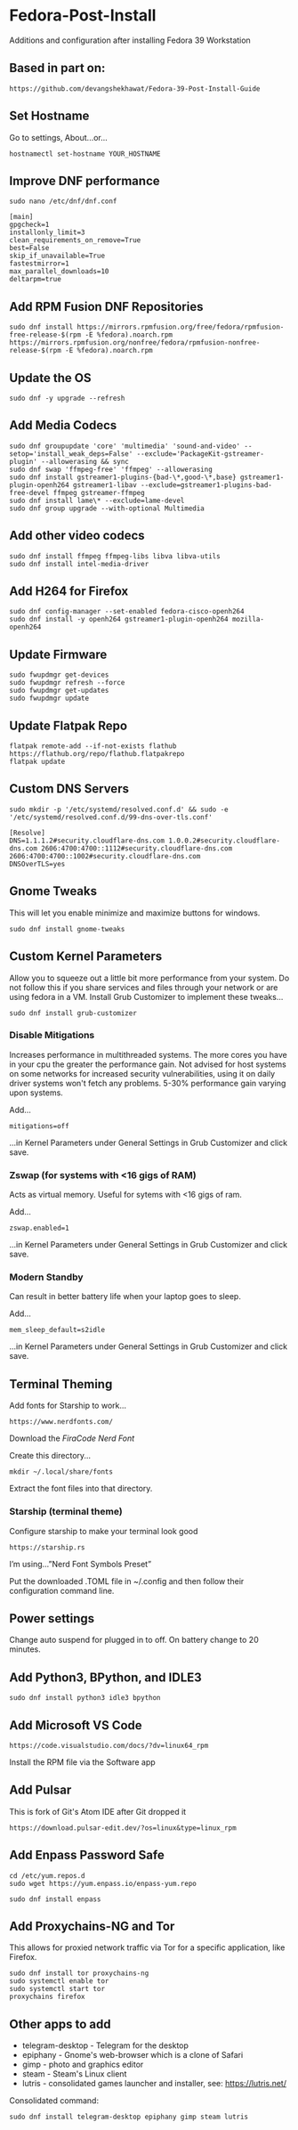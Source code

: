 # Fedora-Post-Install 

Additions and configuration after installing Fedora 39 Workstation

## Based in part on:

	https://github.com/devangshekhawat/Fedora-39-Post-Install-Guide

## Set Hostname

Go to settings, About...or...

	hostnamectl set-hostname YOUR_HOSTNAME

## Improve DNF performance

	sudo nano /etc/dnf/dnf.conf

	[main]
	gpgcheck=1
	installonly_limit=3
	clean_requirements_on_remove=True
	best=False
	skip_if_unavailable=True
	fastestmirror=1
	max_parallel_downloads=10
	deltarpm=true


## Add RPM Fusion DNF Repositories

	sudo dnf install https://mirrors.rpmfusion.org/free/fedora/rpmfusion-free-release-$(rpm -E %fedora).noarch.rpm https://mirrors.rpmfusion.org/nonfree/fedora/rpmfusion-nonfree-release-$(rpm -E %fedora).noarch.rpm

## Update the OS

	sudo dnf -y upgrade --refresh

## Add Media Codecs

	sudo dnf groupupdate 'core' 'multimedia' 'sound-and-video' --setop='install_weak_deps=False' --exclude='PackageKit-gstreamer-plugin' --allowerasing && sync
	sudo dnf swap 'ffmpeg-free' 'ffmpeg' --allowerasing
	sudo dnf install gstreamer1-plugins-{bad-\*,good-\*,base} gstreamer1-plugin-openh264 gstreamer1-libav --exclude=gstreamer1-plugins-bad-free-devel ffmpeg gstreamer-ffmpeg
	sudo dnf install lame\* --exclude=lame-devel
	sudo dnf group upgrade --with-optional Multimedia

## Add other video codecs

	sudo dnf install ffmpeg ffmpeg-libs libva libva-utils
	sudo dnf install intel-media-driver

## Add H264 for Firefox

	sudo dnf config-manager --set-enabled fedora-cisco-openh264
	sudo dnf install -y openh264 gstreamer1-plugin-openh264 mozilla-openh264

## Update Firmware

	sudo fwupdmgr get-devices
	sudo fwupdmgr refresh --force
	sudo fwupdmgr get-updates
	sudo fwupdmgr update

## Update Flatpak Repo

	flatpak remote-add --if-not-exists flathub https://flathub.org/repo/flathub.flatpakrepo
	flatpak update

## Custom DNS Servers
	
	sudo mkdir -p '/etc/systemd/resolved.conf.d' && sudo -e '/etc/systemd/resolved.conf.d/99-dns-over-tls.conf'
	
	[Resolve]
	DNS=1.1.1.2#security.cloudflare-dns.com 1.0.0.2#security.cloudflare-dns.com 2606:4700:4700::1112#security.cloudflare-dns.com 2606:4700:4700::1002#security.cloudflare-dns.com
	DNSOverTLS=yes

## Gnome Tweaks

This will let you enable minimize and maximize buttons for windows.

	sudo dnf install gnome-tweaks

## Custom Kernel Parameters

Allow you to squeeze out a little bit more performance from your system. Do not follow this if you share services and files through your network or are using fedora in a VM.
Install Grub Customizer to implement these tweaks...

	sudo dnf install grub-customizer

### Disable Mitigations

Increases performance in multithreaded systems. The more cores you have in your cpu the greater the performance gain. Not advised for host systems on some networks for increased security vulnerabilities, using it on daily driver systems won't fetch any problems. 5-30% performance gain varying upon systems.

Add...

	mitigations=off 
 
 ...in Kernel Parameters under General Settings in Grub Customizer and click save.


### Zswap (for systems with <16 gigs of RAM)

Acts as virtual memory. Useful for sytems with <16 gigs of ram.
	
 Add...
 
 	zswap.enabled=1 
  
  ...in Kernel Parameters under General Settings in Grub Customizer and click save.


### Modern Standby

Can result in better battery life when your laptop goes to sleep.	

Add... 

	mem_sleep_default=s2idle 
 
 ...in Kernel Parameters under General Settings in Grub Customizer and click save.

## Terminal Theming

Add fonts for Starship to work...

	https://www.nerdfonts.com/

Download the _FiraCode Nerd Font_

Create this directory...

	mkdir ~/.local/share/fonts 

Extract the font files into that directory.

### Starship (terminal theme)

Configure starship to make your terminal look good

	https://starship.rs

I’m using…”Nerd Font Symbols Preset”

Put the downloaded .TOML file in ~/.config and then follow their configuration command line.


## Power settings

Change auto suspend for plugged in to off.  On battery change to 20 minutes.

## Add Python3, BPython, and IDLE3

	sudo dnf install python3 idle3 bpython

## Add Microsoft VS Code

 	https://code.visualstudio.com/docs/?dv=linux64_rpm

Install the RPM file via the Software app

## Add Pulsar 

This is fork of Git's Atom IDE after Git dropped it

	https://download.pulsar-edit.dev/?os=linux&type=linux_rpm

## Add Enpass Password Safe

	cd /etc/yum.repos.d
	sudo wget https://yum.enpass.io/enpass-yum.repo

	sudo dnf install enpass

## Add Proxychains-NG and Tor

This allows for proxied network traffic via Tor for a specific application, like Firefox.

	sudo dnf install tor proxychains-ng
 	sudo systemctl enable tor
  	sudo systemctl start tor
   	proxychains firefox
 
## Other apps to add

* telegram-desktop - Telegram for the desktop
* epiphany - Gnome's web-browser which is a clone of Safari
* gimp - photo and graphics editor
* steam - Steam's Linux client
* lutris - consolidated games launcher and installer, see:  https://lutris.net/

Consolidated command:

	sudo dnf install telegram-desktop epiphany gimp steam lutris
 	

